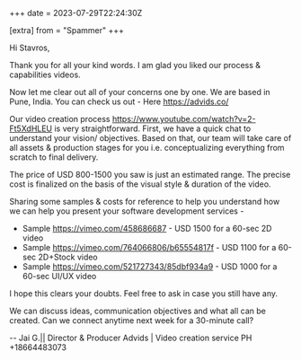 +++
date = 2023-07-29T22:24:30Z

[extra]
from = "Spammer"
+++

Hi Stavros,

Thank you for all your kind words.
I am glad you liked our process & capabilities videos.

Now let me clear out all of your concerns one by one.
We are based in Pune, India. You can check us out - Here
<https://advids.co/>

Our video creation process <https://www.youtube.com/watch?v=2-Ft5XdHLEU> is
very straightforward. First, we have a quick chat to understand your
vision/ objectives.
Based on that, our team will take care of all assets & production stages
for you i.e. conceptualizing everything from scratch to final delivery.

The price of USD 800-1500 you saw is just an estimated range.
The precise cost is finalized on the basis of the visual style & duration
of the video.

Sharing some samples & costs for reference to help you understand how we
can help you present your software development services -

   - Sample <https://vimeo.com/458686687> - USD 1500 for a 60-sec 2D video
   - Sample <https://vimeo.com/764066806/b65554817f> - USD 1100 for a
   60-sec 2D+Stock video
   - Sample <https://vimeo.com/521727343/85dbf934a9> - USD 1000 for a
   60-sec UI/UX video

I hope this clears your doubts. Feel free to ask in case you still have any.

We can discuss ideas, communication objectives and what all can be created.
Can we connect anytime next week for a 30-minute call?

--
Jai G.|| Director & Producer
Advids | Video creation service
PH +18664483073
